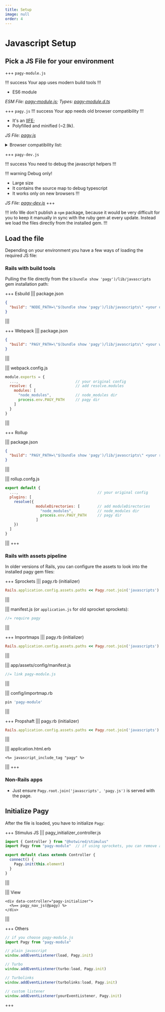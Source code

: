 ```yaml
---
title: Setup
image: null
order: 4
---
```

  
# Javascript Setup

## Pick a JS File for your environment

+++ `pagy-module.js`

!!! success
Your app uses modern build tools
!!!

* ES6 module

_ESM File: [pagy-module.js](https://github.com/ddnexus/pagy/blob/master/lib/javascripts/pagy-module.js); Types: [pagy-module.d.ts](https://github.com/ddnexus/pagy/blob/master/lib/javascripts/pagy-moduled.ts)_

+++ `pagy.js`
!!! success
Your app needs old browser compatibility
!!!

* It's an [IIFE](https://developer.mozilla.org/en-US/docs/Glossary/IIFE);
* Polyfilled and minified (~2.9k).

_JS File: [pagy.js](https://github.com/ddnexus/pagy/blob/master/lib/javascripts/pagy.js)_

<details>
<summary> Browser compatibility list: </summary>

- and_chr 96
- and_ff 95
- and_qq 10.4
- and_uc 12.12
- android 96
- baidu 7.12
- chrome 97
- chrome 96
- chrome 95
- chrome 94
- edge 97
- edge 96
- firefox 96
- firefox 95
- firefox 94
- firefox 91
- firefox 78
- ie 11
- ios_saf 15.2
- ios_saf 15.0-15.1
- ios_saf 14.5-14.8
- ios_saf 14.0-14.4
- ios_saf 12.2-12.5
- kaios 2.5
- op_mini all
- op_mob 64
- opera 82
- opera 81
- safari 15.2
- safari 15.1
- safari 14.1
- safari 13.1
- samsung 15.0
- samsung 14.0

!!! info
You can generate custom targeted `pagy.js` files for the browsers you want to support by changing the [browserslist](https://github.com/browserslist/browserslist) query in `src/package.json`, then compile it with `npm run build -w src`.
!!!

</details>

+++ `pagy-dev.js`

!!! success
You need to debug the javascript helpers
!!!

!!! warning Debug only!
* Large size
* It contains the source map to debug typescript
* It works only on new browsers
!!!

_JS File: [pagy-dev.js](https://github.com/ddnexus/pagy/blob/master/lib/javascripts/pagy-dev.js)_
+++

!!! info
We don't publish a `npm` package, because it would be very difficult for you to keep it manually in sync with the ruby gem at every update. Instead we load the files directly from the installed gem.
!!!


## Load the file

Depending on your environment you have a few ways of loading the required JS file:

### Rails with build tools

Pulling the file directly from the `$(bundle show 'pagy')/lib/javascripts` gem installation path:

+++ Esbuild
||| package.json
```json
{
  "build": "NODE_PATH=\"$(bundle show 'pagy')/lib/javascripts\" <your original command>"
}
```
|||

+++ Webpack
||| package.json
```json
{
  "build": "PAGY_PATH=\"$(bundle show 'pagy')/lib/javascripts\" <your webpack command>"
}
```
|||

||| webpack.config.js
```js
module.exports = {
  ...,                          // your original config
  resolve: {                    // add resolve.modules
    modules: [
      "node_modules",           // node_modules dir
      process.env.PAGY_PATH     // pagy dir
    ]
  }
}
```
|||

+++ Rollup

||| package.json
```json
{
  "build": "PAGY_PATH=\"$(bundle show 'pagy')/lib/javascripts\" <your rollup command>"
}
```
|||

||| rollup.confg.js
```js
export default {
  ...,                                    // your original config
  plugins: [
    resolve({
              moduleDirectories: [        // add moduleDirectories
                "node_modules",           // node_modules dir
                process.env.PAGY_PATH     // pagy dir
              ] 
    })
  ]
}
```
|||
+++

### Rails with assets pipeline

In older versions of Rails, you can configure the assets to look into the installed pagy gem files:

+++ Sprockets
||| pagy.rb (initializer)
```ruby
Rails.application.config.assets.paths << Pagy.root.join('javascripts') # uncomment.
```
|||

||| manifest.js (or `application.js` for old sprocket sprockets):
```js
//= require pagy
```
|||

+++ Importmaps
||| pagy.rb (initializer)
```ruby
Rails.application.config.assets.paths << Pagy.root.join('javascripts') #uncomment
```
|||

||| app/assets/config/manifest.js
```js
//= link pagy-module.js
```
|||

||| config/importmap.rb
```ruby
pin 'pagy-module'
```
|||

+++ Propshaft
||| pagy.rb (initializer)
```ruby
Rails.application.config.assets.paths << Pagy.root.join('javascripts')
```
|||

||| application.html.erb
```erb
<%= javascript_include_tag "pagy" %>
```
|||
+++

### Non-Rails apps

* Just ensure `Pagy.root.join('javascripts', 'pagy.js')` is served with the page.

## Initialize Pagy

After the file is loaded, you have to initialize `Pagy`:

+++ Stimulus JS
||| pagy_initializer_controller.js
```js
import { Controller } from "@hotwired/stimulus"
import Pagy from "pagy-module"  // if using sprockets, you can remove above line, but make sure you have the appropriate directive if your manifest.js file.

export default class extends Controller {
  connect() {
    Pagy.init(this.element)
  }
}
```
|||

||| View
```erb
<div data-controller="pagy-initializer">
  <%== pagy_nav_js(@pagy) %>
</div>
```
|||

+++ Others
```js
// if you choose pagy-module.js 
import Pagy from "pagy-module"

// plain javascript
window.addEventListener(load, Pagy.init)

// Turbo
window.addEventListener(turbo:load, Pagy.init)

// Turbolinks
window.addEventListener(turbolinks:load, Pagy.init)

// custom listener
window.addEventListener(yourEventListener, Pagy.init) 
```
+++
